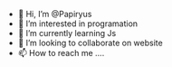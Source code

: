- 👋 Hi, I’m @Papiryus
- 👀 I’m interested in programation 
- 🌱 I’m currently learning Js
- 💞️ I’m looking to collaborate on website 
- 📫 How to reach me ....

<!---
Papiryus/Papiryus is a ✨ special ✨ repository because its `README.md` (this file) appears on your GitHub profile.
You can click the Preview link to take a look at your changes.
--->
